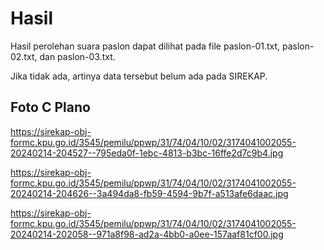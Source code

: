 # Hasil

Hasil perolehan suara paslon dapat dilihat pada file paslon-01.txt, paslon-02.txt, dan paslon-03.txt.

Jika tidak ada, artinya data tersebut belum ada pada SIREKAP.

## Foto C Plano

https://sirekap-obj-formc.kpu.go.id/3545/pemilu/ppwp/31/74/04/10/02/3174041002055-20240214-204527--795eda0f-1ebc-4813-b3bc-16ffe2d7c9b4.jpg

https://sirekap-obj-formc.kpu.go.id/3545/pemilu/ppwp/31/74/04/10/02/3174041002055-20240214-204626--3a494da8-fb59-4594-9b7f-a513afe6daac.jpg

https://sirekap-obj-formc.kpu.go.id/3545/pemilu/ppwp/31/74/04/10/02/3174041002055-20240214-202058--971a8f98-ad2a-4bb0-a0ee-157aaf81cf00.jpg
